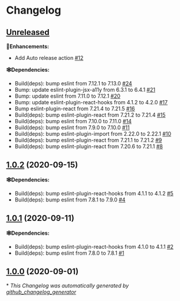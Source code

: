 # Changelog

## [Unreleased](https://github.com/syntro-opensource/eslint-config-base/tree/HEAD)

**🍰Enhancements:**

- Add Auto release action [\#12](https://github.com/syntro-opensource/eslint-config-base/pull/12)

**🕸Dependencies:**

- Build\(deps\): bump eslint from 7.12.1 to 7.13.0 [\#24](https://github.com/syntro-opensource/eslint-config-base/pull/24)
- Bump: update eslint-plugin-jsx-a11y from 6.3.1 to 6.4.1 [\#21](https://github.com/syntro-opensource/eslint-config-base/pull/21)
- Bump: update eslint from 7.11.0 to 7.12.1 [\#20](https://github.com/syntro-opensource/eslint-config-base/pull/20)
- Bump: update eslint-plugin-react-hooks from 4.1.2 to 4.2.0 [\#17](https://github.com/syntro-opensource/eslint-config-base/pull/17)
- Bump eslint-plugin-react from 7.21.4 to 7.21.5 [\#16](https://github.com/syntro-opensource/eslint-config-base/pull/16)
- Build\(deps\): bump eslint-plugin-react from 7.21.2 to 7.21.4 [\#15](https://github.com/syntro-opensource/eslint-config-base/pull/15)
- Build\(deps\): bump eslint from 7.10.0 to 7.11.0 [\#14](https://github.com/syntro-opensource/eslint-config-base/pull/14)
- Build\(deps\): bump eslint from 7.9.0 to 7.10.0 [\#11](https://github.com/syntro-opensource/eslint-config-base/pull/11)
- Build\(deps\): bump eslint-plugin-import from 2.22.0 to 2.22.1 [\#10](https://github.com/syntro-opensource/eslint-config-base/pull/10)
- Build\(deps\): bump eslint-plugin-react from 7.21.1 to 7.21.2 [\#9](https://github.com/syntro-opensource/eslint-config-base/pull/9)
- Build\(deps\): bump eslint-plugin-react from 7.20.6 to 7.21.1 [\#8](https://github.com/syntro-opensource/eslint-config-base/pull/8)

## [1.0.2](https://github.com/syntro-opensource/eslint-config-base/tree/1.0.2) (2020-09-15)

**🕸Dependencies:**

- Build\(deps\): bump eslint-plugin-react-hooks from 4.1.1 to 4.1.2 [\#5](https://github.com/syntro-opensource/eslint-config-base/pull/5)
- Build\(deps\): bump eslint from 7.8.1 to 7.9.0 [\#4](https://github.com/syntro-opensource/eslint-config-base/pull/4)

## [1.0.1](https://github.com/syntro-opensource/eslint-config-base/tree/1.0.1) (2020-09-11)

**🕸Dependencies:**

- Build\(deps\): bump eslint-plugin-react-hooks from 4.1.0 to 4.1.1 [\#2](https://github.com/syntro-opensource/eslint-config-base/pull/2)
- Build\(deps\): bump eslint from 7.8.0 to 7.8.1 [\#1](https://github.com/syntro-opensource/eslint-config-base/pull/1)

## [1.0.0](https://github.com/syntro-opensource/eslint-config-base/tree/1.0.0) (2020-09-01)



\* *This Changelog was automatically generated by [github_changelog_generator](https://github.com/github-changelog-generator/github-changelog-generator)*
